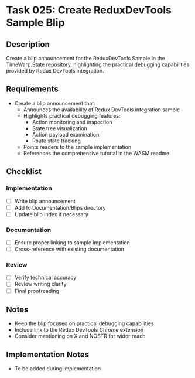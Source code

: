 # Task 025: Create ReduxDevTools Sample Blip

## Description

Create a blip announcement for the ReduxDevTools Sample in the TimeWarp.State repository, highlighting the practical debugging capabilities provided by Redux DevTools integration.

## Requirements

- Create a blip announcement that:
  - Announces the availability of Redux DevTools integration sample
  - Highlights practical debugging features:
    - Action monitoring and inspection
    - State tree visualization
    - Action payload examination
    - Route state tracking
  - Points readers to the sample implementation
  - References the comprehensive tutorial in the WASM readme

## Checklist

### Implementation
- [ ] Write blip announcement
- [ ] Add to Documentation/Blips directory
- [ ] Update blip index if necessary

### Documentation
- [ ] Ensure proper linking to sample implementation
- [ ] Cross-reference with existing documentation

### Review
- [ ] Verify technical accuracy
- [ ] Review writing clarity
- [ ] Final proofreading

## Notes

- Keep the blip focused on practical debugging capabilities
- Include link to the Redux DevTools Chrome extension
- Consider mentioning on X and NOSTR for wider reach

## Implementation Notes

- To be added during implementation
